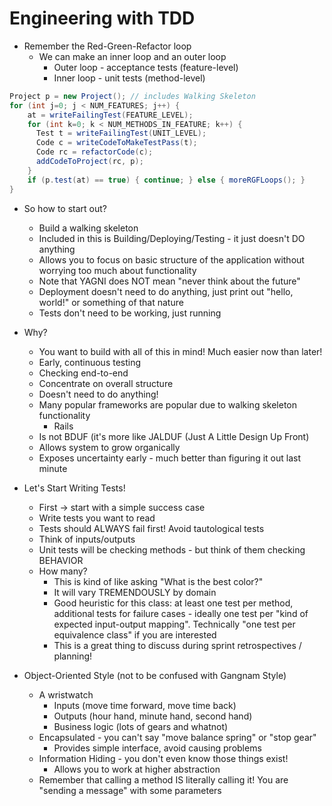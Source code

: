 # Engineering with TDD

* Remember the Red-Green-Refactor loop
  * We can make an inner loop and an outer loop
    * Outer loop - acceptance tests (feature-level)
    * Inner loop - unit tests (method-level)

```java
Project p = new Project(); // includes Walking Skeleton
for (int j=0; j < NUM_FEATURES; j++) {
    at = writeFailingTest(FEATURE_LEVEL);
    for (int k=0; k < NUM_METHODS_IN_FEATURE; k++) {
      Test t = writeFailingTest(UNIT_LEVEL);
      Code c = writeCodeToMakeTestPass(t);
      Code rc = refactorCode(c);
      addCodeToProject(rc, p);
    }
    if (p.test(at) == true) { continue; } else { moreRGFLoops(); }
}
```

* So how to start out?
  * Build a walking skeleton
  * Included in this is Building/Deploying/Testing - it just doesn't DO anything
  * Allows you to focus on basic structure of the application without worrying too much about functionality
  * Note that YAGNI does NOT mean "never think about the future"
  * Deployment doesn't need to do anything, just print out "hello, world!" or something of that nature
  * Tests don't need to be working, just running

* Why?
  * You want to build with all of this in mind!  Much easier now than later!
  * Early, continuous testing
  * Checking end-to-end
  * Concentrate on overall structure
  * Doesn't need to do anything!
  * Many popular frameworks are popular due to walking skeleton functionality 
    * Rails
  * Is not BDUF (it's more like JALDUF (Just A Little Design Up Front)
  * Allows system to grow organically
  * Exposes uncertainty early - much better than figuring it out last minute

* Let's Start Writing Tests!
  * First -> start with a simple success case
  * Write tests you want to read
  * Tests should ALWAYS fail first!  Avoid tautological tests
  * Think of inputs/outputs
  * Unit tests will be checking methods - but think of them checking BEHAVIOR
  * How many?
    * This is kind of like asking "What is the best color?"
    * It will vary TREMENDOUSLY by domain
    * Good heuristic for this class: at least one test per method, additional tests for failure cases - ideally one test per "kind of expected input-output mapping".  Technically "one test per equivalence class" if you are interested
    * This is a great thing to discuss during sprint retrospectives / planning!

* Object-Oriented Style (not to be confused with Gangnam Style) 
  * A wristwatch 
    * Inputs (move time forward, move time back)
    * Outputs (hour hand, minute hand, second hand)
    * Business logic (lots of gears and whatnot)
  * Encapsulated - you can't say "move balance spring" or "stop gear"
    * Provides simple interface, avoid causing problems
  * Information Hiding - you don't even know those things exist!
    * Allows you to work at higher abstraction
  * Remember that calling a method IS literally calling it!  You are "sending a message" with some parameters

  